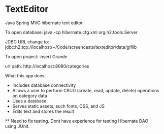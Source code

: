 # TextEditor
Java Spring MVC hibernate text editor

To open database:
java -cp hibernate.cfg.xml org.h2.tools.Server

JDBC URL change to: jdbc:h2:tcp://localhost/~/Code/screencasts/texteditor/data/giflib

To open project:
insert Grande

url path: http://localhost:8080/categories

What this app does:


- Includes database connectivity
- Allows a user to perform CRUD (create, read, update, delete) operations on category data
- Uses a database
- Serves static assets, such  fonts, CSS, and JS
- Edits text and stores the result 

** Need to fix testing.
Dont have experience for testing Hibernate DAO using JUnit.


